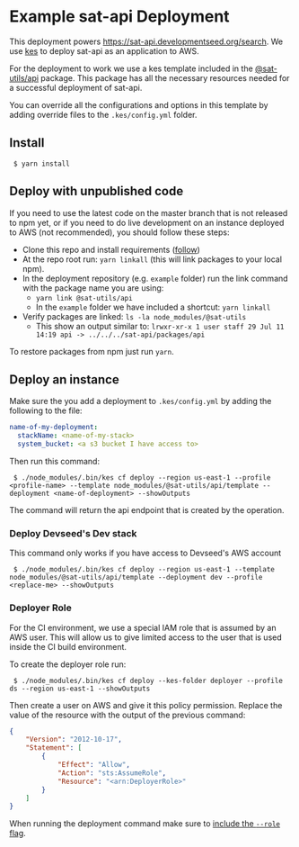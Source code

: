 # Example sat-api Deployment

This deployment powers https://sat-api.developmentseed.org/search. We use [kes](https://www.npmjs.com/package/kes) to deploy sat-api as an application to AWS.

For the deployment to work we use a kes template included in the [@sat-utils/api](https://www.npmjs.com/package/@sat-utils/api) package. This package has all the necessary resources needed for a successful deployment of sat-api.

You can override all the configurations and options in this template by adding override files to the `.kes/config.yml` folder.

## Install

     $ yarn install

## Deploy with unpublished code

If you need to use the latest code on the master branch that is not released to npm yet, or if you need to do live development on an instance deployed to AWS (not recommended), you should follow these steps:

- Clone this repo and install requirements ([follow](../README.md#local-installation))
- At the repo root run: `yarn linkall` (this will link packages to your local npm).
- In the deployment repository (e.g. `example` folder) run the link command with the package name you are using:
    - `yarn link @sat-utils/api`
    - In the `example` folder we have included a shortcut: `yarn linkall`
- Verify packages are linked: `ls -la node_modules/@sat-utils`
    - This show an output similar to: `lrwxr-xr-x 1 user staff 29 Jul 11 14:19 api -> ../../../sat-api/packages/api`

To restore packages from npm just run `yarn`.

## Deploy an instance

Make sure the you add a deployment to `.kes/config.yml` by adding the following to the file:

```yaml
name-of-my-deployment:
  stackName: <name-of-my-stack>
  system_bucket: <a s3 bucket I have access to>
```

Then run this command:

     $ ./node_modules/.bin/kes cf deploy --region us-east-1 --profile <profile-name> --template node_modules/@sat-utils/api/template --deployment <name-of-deployment> --showOutputs

The command will return the api endpoint that is created by the operation.

### Deploy Devseed's Dev stack

This command only works if you have access to Devseed's AWS account

     $ ./node_modules/.bin/kes cf deploy --region us-east-1 --template node_modules/@sat-utils/api/template --deployment dev --profile <replace-me> --showOutputs

### Deployer Role

For the CI environment, we use a special IAM role that is assumed by an AWS user. This will allow us to give limited access to the user that is used inside the CI build environment.

To create the deployer role run:

     $ ./node_modules/.bin/kes cf deploy --kes-folder deployer --profile ds --region us-east-1 --showOutputs

Then create a user on AWS and give it this policy permission. Replace the value of the resource with the output of the previous command:

```json
{
    "Version": "2012-10-17",
    "Statement": [
        {
            "Effect": "Allow",
            "Action": "sts:AssumeRole",
            "Resource": "<arn:DeployerRole>"
        }
    ]
}
```

When running the deployment command make sure to [include the `--role` flag](.circleci/config.yml#L17).